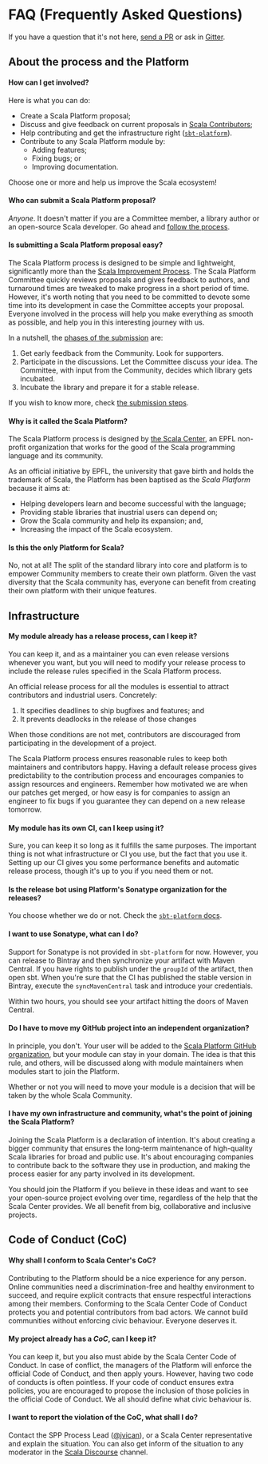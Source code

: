 # FAQ (Frequently Asked Questions)

If you have a question that it's not here, [send a PR](https://github.com/scalaplatform) or ask in [Gitter](https://gitter.im).

## About the process and the Platform

#### How can I get involved?

Here is what you can do:

* Create a Scala Platform proposal;
* Discuss and give feedback on current proposals in [Scala Contributors](https://contributors.scala-lang.org);
* Help contributing and get the infrastructure right ([`sbt-platform`](https://github.com/jvican/platform-staging)).
* Contribute to any Scala Platform module by:
  * Adding features;
  * Fixing bugs; or
  * Improving documentation.
  
Choose one or more and help us improve the Scala ecosystem!

#### Who can submit a Scala Platform proposal?

*Anyone*. It doesn't matter if you are a Committee member, a library author or an open-source Scala developer.
Go ahead and [follow the process](proposal-submission.md).

#### Is submitting a Scala Platform proposal easy?

The Scala Platform process is designed to be simple and lightweight, significantly more than
the [Scala Improvement Process](http://docs.scala-lang.org/sips/sip-submission.html).
The Scala Platform Committee quickly reviews proposals and gives feedback to authors,
and turnaround times are tweaked to make progress in a short period of time. However,
it's worth noting that you need to be committed to devote some time into its development
in case the Committee accepts your proposal. Everyone involved in the process will help
you make everything as smooth as possible, and help you in this interesting journey with us.

In a nutshell, the [phases of the submission](proposal-submission.md) are:

1. Get early feedback from the Community. Look for supporters.
1. Participate in the discussions. Let the Committee discuss your idea.
   The Committee, with input from the Community, decides which library gets incubated.
1. Incubate the library and prepare it for a stable release.

If you wish to know more, check [the submission steps](proposal-submission.md).

#### Why is it called the **Scala** Platform?

The Scala Platform process is designed by [the Scala Center](https://scala.epfl.ch/), an EPFL
non-profit organization that works for the good of the Scala programming language and its community.

As an official initiative by EPFL, the university that gave birth and holds the trademark of Scala,
the Platform has been baptised as the *Scala Platform* because it aims at:

* Helping developers learn and become successful with the language;
* Providing stable libraries that inustrial users can depend on;
* Grow the Scala community and help its expansion; and,
* Increasing the impact of the Scala ecosystem.

#### Is this the only Platform for Scala?

No, not at all! The split of the standard library into core and platform is to
empower Community members to create their own platform. Given the vast diversity
that the Scala community has, everyone can benefit from creating their own
platform with their unique features.

## Infrastructure

#### My module already has a release process, can I keep it?

You can keep it, and as a maintainer you can even release versions whenever you
want, but you will need to modify your release process to include the release
rules specified in the Scala Platform process.

An official release process for all the modules is essential to attract contributors
and industrial users. Concretely:
1. It specifies deadlines to ship bugfixes and features; and
1. It prevents deadlocks in the release of those changes

When those conditions are not met, contributors are discouraged from participating
in the development of a project.

The Scala Platform process ensures reasonable rules to keep both maintainers and contributors happy.
Having a default release process gives predictability to the contribution process and encourages
companies to assign resources and engineers. Remember how motivated we are when our patches get
merged, or how easy is for companies to assign an engineer to fix bugs if you guarantee they can depend on a new release tomorrow.

#### My module has its own CI, can I keep using it?

Sure, you can keep it so long as it fulfills the same purposes. The important thing is
not what infrastructure or CI you use, but the fact that you use it. Setting up
our CI gives you some performance benefits and automatic release process,
though it's up to you if you need them or not.

#### Is the release bot using Platform's Sonatype organization for the releases?

You choose whether we do or not. Check the [`sbt-platform` docs](#maven-coordinate).

#### I want to use Sonatype, what can I do?

Support for Sonatype is not provided in `sbt-platform` for now. However, you can release to
Bintray and then synchronize your artifact with Maven Central. If you have rights to publish
under the `groupId` of the artifact, then open sbt. When you're sure that the CI has published
the stable version in Bintray, execute the `syncMavenCentral` task and introduce your credentials.

Within two hours, you should see your artifact hitting the doors of Maven Central.

#### Do I have to move my GitHub project into an independent organization?

In principle, you don't. Your user will be added to the [Scala Platform GitHub organization](https://www.google.com/url?q=https%3A%2F%2Fgithub.com%2Fscalaplatform&sa=D&sntz=1&usg=AFQjCNFStwF1ZVQ_M25UWiiNvIcRTOIdUw),
but your module can stay in your domain. The idea is that this rule, and others,
will be discussed along with module maintainers when modules start to join the Platform.

Whether or not you will need to move your module is a decision that will be taken
by the whole Scala Community.

#### I have my own infrastructure and community, what's the point of joining the Scala Platform?

Joining the Scala Platform is a declaration of intention. It's about creating a bigger
community that ensures the long-term maintenance of high-quality Scala libraries
for broad and public use. It's about encouraging companies to contribute back to
the software they use in production, and making the process easier for any party involved
in its development.

You should join the Platform if you believe in these ideas and want to see your open-source
project evolving over time, regardless of the help that the Scala Center provides. We all
benefit from big, collaborative and inclusive projects.

## Code of Conduct (CoC)

#### Why shall I conform to Scala Center's CoC?

Contributing to the Platform should be a nice experience for any person. Online
communities need a discrimination-free and healthy environment to succeed,
and require explicit contracts that ensure respectful interactions among their
members. Conforming to the Scala Center Code of Conduct protects you and potential
contributors from bad actors. We cannot build communities without enforcing
civic behaviour. Everyone deserves it.

#### My project already has a *CoC*, can I keep it?

You can keep it, but you also must abide by the Scala Center Code of Conduct.
In case of conflict, the managers of the Platform will enforce the official
Code of Conduct, and then apply yours. However, having two code of conducts is
often pointless. If your code of conduct ensures extra policies, you are
encouraged to propose the inclusion of those policies in the official Code of
Conduct. We all should define what civic behaviour is.

#### I want to report the violation of the CoC, what shall I do?

Contact the SPP Process Lead ([@jvican](https://github.com/jvican)), or a Scala
Center representative and explain the situation. You can also get inform of the
situation to any moderator in the [Scala Discourse](https://dev.scala-lang.org) channel.

